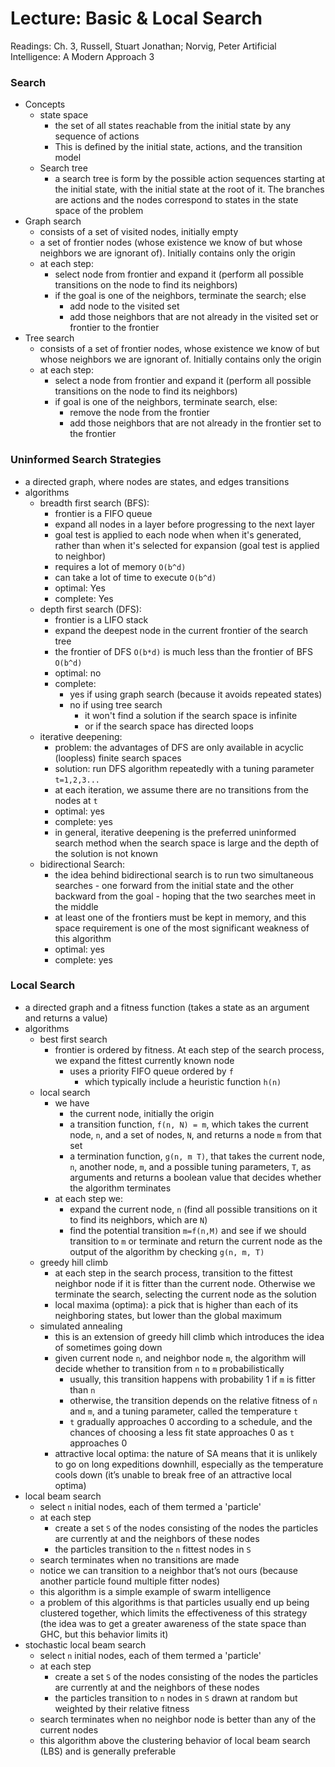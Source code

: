 # Lecture: Basic & Local Search

Readings: Ch. 3,  Russell, Stuart Jonathan; Norvig, Peter Artificial Intelligence: A Modern Approach 3

### Search
- Concepts
  - state space
    - the set of all states reachable from the initial state by any sequence of actions
    - This is defined by the initial state, actions, and the transition model
  - Search tree
    - a search tree is form by the possible action sequences starting at the initial state, with the initial state at the root of it. The branches are actions and the nodes correspond to states in the state space of the problem
- Graph search
  - consists of a set of visited nodes, initially empty
  - a set of frontier nodes (whose existence we know of but whose neighbors we are ignorant of). Initially contains only the origin
  - at each step:
    - select node from frontier and expand it (perform all possible transitions on the node to find its neighbors)
    - if the goal is one of the neighbors, terminate the search; else
      - add node to the visited set
      - add those neighbors that are not already in the visited set or frontier to the frontier
- Tree search
  - consists of a set of frontier nodes, whose existence we know of but whose neighbors we are ignorant of. Initially contains only the origin
  - at each step:
    - select a node from frontier and expand it (perform all possible transitions on the node to find its neighbors)
    - if goal is one of the neighbors, terminate search, else:
      - remove the node from the frontier
      - add those neighbors that are not already in the frontier set to the frontier

### Uninformed Search Strategies
- a directed graph, where nodes are states, and edges transitions
- algorithms
  - breadth first search (BFS):
    - frontier is a FIFO queue
    - expand all nodes in a layer before progressing to the next layer
    - goal test is applied to each node when when it's generated, rather than when it's selected for expansion (goal test is applied to neighbor)
    - requires a lot of memory ``O(b^d)``
    - can take a lot of time to execute ``O(b^d)``
    - optimal: Yes
    - complete: Yes
  - depth first search (DFS):
    - frontier is a LIFO stack
    - expand the deepest node in the current frontier of the search tree
    - the frontier of DFS ``O(b*d)`` is much less than the frontier of BFS ``O(b^d)``
    - optimal: no
    - complete:
      - yes if using graph search (because it avoids repeated states)
      - no if using tree search
        - it won't find a solution if the search space is infinite
        - or if the search space has directed loops
  - iterative deepening:
    - problem: the advantages of DFS are only available in acyclic (loopless) finite search spaces
    - solution: run DFS algorithm repeatedly with a tuning parameter ``t=1,2,3...``
    - at each iteration, we assume there are no transitions from the nodes at ``t``
    - optimal: yes
    - complete: yes
    - in general, iterative deepening is the preferred uninformed search method when the search space is large and the depth of the solution is not known
  - bidirectional Search:
    - the idea behind bidirectional search is to run two simultaneous searches - one forward from the initial state and the other backward from the goal - hoping that the two searches meet in the middle
    - at least one of the frontiers must be kept in memory, and this space requirement is one of the most significant weakness of this algorithm
    - optimal: yes
    - complete: yes

### Local Search
  - a directed graph and a fitness function (takes a state as an argument and returns a value)
  - algorithms
    - best first search
      - frontier is ordered by fitness. At each step of the search process, we expand the fittest currently known node
        - uses a priority FIFO queue ordered by ``f``
          - which typically include a heuristic function ``h(n)``
    - local search
      - we have
        - the current node, initially the origin
        - a transition function, ``f(n, N) = m``, which takes the current node, ``n``, and a set of nodes, ``N``, and returns a node ``m`` from that set
        - a termination function, ``g(n, m T)``, that takes the current node, ``n``, another node, ``m``, and a possible tuning parameters, ``T``, as arguments and returns a boolean value that decides whether the algorithm terminates
      - at each step we:
        - expand the current node, ``n`` (find all possible transitions on it to find its neighbors, which are ``N``)
        - find the potential transition ``m=f(n,M)`` and see if we should transition to ``m`` or terminate and return the current node as the output of the algorithm by checking ``g(n, m, T)``
    - greedy hill climb
        - at each step in the search process, transition to the fittest neighbor node if it is fitter than the current node. Otherwise we terminate the search, selecting the current node as the solution
        - local maxima (optima): a pick that is higher than each of its neighboring states, but lower than the global maximum
    - simulated annealing
      - this is an extension of greedy hill climb which introduces the idea of sometimes going down
      - given current node ``n``, and neighbor node ``m``, the algorithm will decide whether to transition from ``n`` to ``m`` probabilistically
        - usually, this transition happens with probability 1 if ``m`` is fitter than ``n``
        - otherwise, the transition depends on the relative fitness of ``n`` and ``m``, and a tuning parameter, called the temperature ``t``
        - ``t`` gradually approaches 0 according to a schedule, and the chances of choosing a less fit state approaches 0 as ``t`` approaches 0
      - attractive local optima: the nature of SA means that it is unlikely to go on long expeditions downhill, especially as the temperature cools down (it’s unable to break free of an attractive local optima)
  - local beam search
    - select ``n`` initial nodes, each of them termed a 'particle'
    - at each step
      - create a set ``S`` of the nodes consisting of the nodes the particles are currently at and the neighbors of these nodes
      - the particles transition to the ``n`` fittest nodes in ``S``
    - search terminates when no transitions are made
    - notice we can transition to a neighbor that’s not ours (because another particle found multiple fitter nodes)
    - this algorithm is a simple example of swarm intelligence
    - a problem of this algorithms is that particles usually end up being clustered together, which limits the effectiveness of this strategy (the idea was to get a greater awareness of the state space than GHC, but this behavior limits it)
  - stochastic local beam search
    - select ``n`` initial nodes, each of them termed a 'particle'
    - at each step
      - create a set ``S`` of the nodes consisting of the nodes the particles are currently at and the neighbors of these nodes
      - the particles transition to ``n`` nodes in ``S`` drawn at random but weighted by their relative fitness
    - search terminates when no neighbor node is better than any of the current nodes
    - this algorithm above the clustering behavior of local beam search (LBS) and is generally preferable
